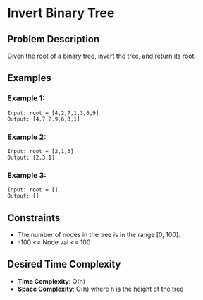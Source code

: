 # Invert Binary Tree

## Problem Description

Given the root of a binary tree, invert the tree, and return its root.

## Examples

### Example 1:

```
Input: root = [4,2,7,1,3,6,9]
Output: [4,7,2,9,6,3,1]
```

### Example 2:

```
Input: root = [2,1,3]
Output: [2,3,1]
```

### Example 3:

```
Input: root = []
Output: []
```

## Constraints

- The number of nodes in the tree is in the range [0, 100].
- -100 <= Node.val <= 100

## Desired Time Complexity

- **Time Complexity**: O(n)
- **Space Complexity**: O(h) where h is the height of the tree
